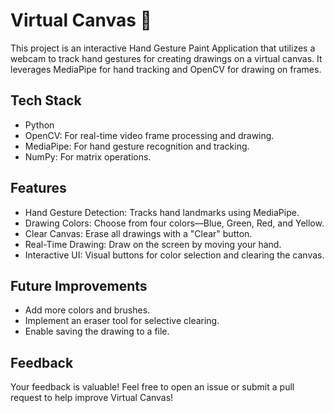 # Virtual Canvas 🎨 
This project is an interactive Hand Gesture Paint Application that utilizes a webcam to track hand gestures for creating drawings on a virtual canvas. It leverages MediaPipe for hand tracking and OpenCV for drawing on frames.

## Tech Stack 
- Python
- OpenCV: For real-time video frame processing and drawing.
- MediaPipe: For hand gesture recognition and tracking.
- NumPy: For matrix operations. 

## Features 
- Hand Gesture Detection: Tracks hand landmarks using MediaPipe.
- Drawing Colors: Choose from four colors—Blue, Green, Red, and Yellow.
- Clear Canvas: Erase all drawings with a "Clear" button.
- Real-Time Drawing: Draw on the screen by moving your hand.
- Interactive UI: Visual buttons for color selection and clearing the canvas.

## Future Improvements
- Add more colors and brushes.
- Implement an eraser tool for selective clearing.
- Enable saving the drawing to a file.

## Feedback
 Your feedback is valuable! Feel free to open an issue or submit a pull request to help improve Virtual Canvas!
